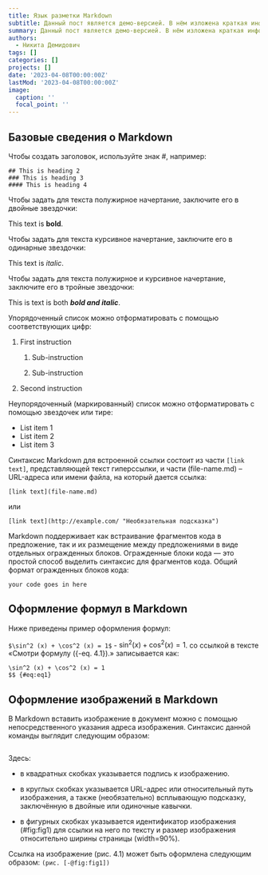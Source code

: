 ```yaml
---
title: Язык разметки Markdown
subtitle: Данный пост является демо-версией. В нём изложена краткая информацию о языке разметки Markdown.
summary: Данный пост является демо-версией. В нём изложена краткая информацию о языке разметки Markdown.
authors:
  - Никита Демидович
tags: []
categories: []
projects: []
date: '2023-04-08T00:00:00Z'
lastMod: '2023-04-08T00:00:00Z'
image:
  caption: ''
  focal_point: ''
---
```


## Базовые сведения о Markdown

Чтобы создать заголовок, используйте знак #, например:

```# This is heading 1
## This is heading 2
### This is heading 3
#### This is heading 4
```

Чтобы задать для текста полужирное начертание, заключите его в двойные звездочки:

This text is **bold**.

Чтобы задать для текста курсивное начертание, заключите его в одинарные звездочки:

This text is *italic*.

Чтобы задать для текста полужирное и курсивное начертание, заключите его в тройные звездочки:

This is text is both ***bold and italic***.

Упорядоченный список можно отформатировать с помощью соответствующих цифр:

1. First instruction

   1. Sub-instruction

   1. Sub-instruction

1. Second instruction

Неупорядоченный (маркированный) список можно отформатировать с помощью звездочек или тире:

* List item 1
* List item 2
* List item 3

Синтаксис Markdown для встроенной ссылки состоит из части `[link text]`, представляющей текст гиперссылки, и части (file-name.md) – URL-адреса или имени файла, на который дается ссылка:

`[link text](file-name.md)`

или

`[link text](http://example.com/ "Необязательная подсказка")`

Markdown поддерживает как встраивание фрагментов кода в предложение, так и их размещение между предложениями в виде отдельных огражденных блоков. Огражденные блоки кода — это простой способ выделить синтаксис для фрагментов кода. Общий формат огражденных блоков кода:

``` language
your code goes in here
```

## Оформление формул в Markdown

Ниже приведены пример оформления формул:

`$\sin^2 (x) + \cos^2 (x) = 1$` - $\sin^2 (x) + \cos^2 (x) = 1$.
со ссылкой в тексте «Смотри формулу ({-eq. 4.1}).» записывается как:
```$$
\sin^2 (x) + \cos^2 (x) = 1
$$ {#eq:eq1}
```

## Оформление изображений в Markdown

В Markdown вставить изображение в документ можно с помощью непосредственного указания адреса изображения. Синтаксис данной команды выглядит следующим образом:

```![Подпись к рисунку](/путь/к/изображению.jpg "Необязательная подсказка"){ #fig:fig1 width=70% }
```
Здесь:

- в квадратных скобках указывается подпись к изображению.

- в круглых скобках указывается URL-адрес или относительный путь изображения, а также (необязательно) всплывающую подсказку, заключённую в двойные или одиночные кавычки.

- в фигурных скобках указывается идентификатор изображения (#fig:fig1) для ссылки на него по тексту и размер изображения относительно ширины страницы (width=90%).

Ссылка на изображение (рис. 4.1) может быть оформлена следующим образом:
`(рис. [-@fig:fig1])`
